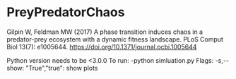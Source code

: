 # PreyPredatorChaos
Gilpin W, Feldman MW (2017) A phase transition induces chaos in a predator-prey ecosystem with a dynamic fitness landscape. PLoS Comput Biol 13(7): e1005644. https://doi.org/10.1371/journal.pcbi.1005644

Python version needs to be <3.0.0
To run:
    -python simluation.py
Flags:
    -s,--show:
        "True","true": show plots

